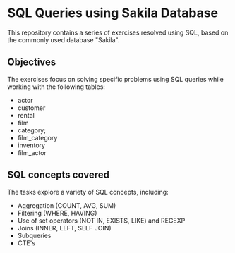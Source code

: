 # SQL Queries using Sakila Database
This repository contains a series of exercises resolved using SQL, based on the commonly used database "Sakila".

## Objectives
The exercises focus on solving specific problems using SQL queries while working with the following tables:
- actor
- customer
- rental
- film
- category;
- film_category
- inventory
- film_actor

## SQL concepts covered
The tasks explore a variety of SQL concepts, including:
- Aggregation  (COUNT, AVG, SUM)
- Filtering (WHERE, HAVING)
- Use of set operators (NOT IN, EXISTS, LIKE) and REGEXP
- Joins (INNER, LEFT, SELF JOIN)
- Subqueries
- CTE's
